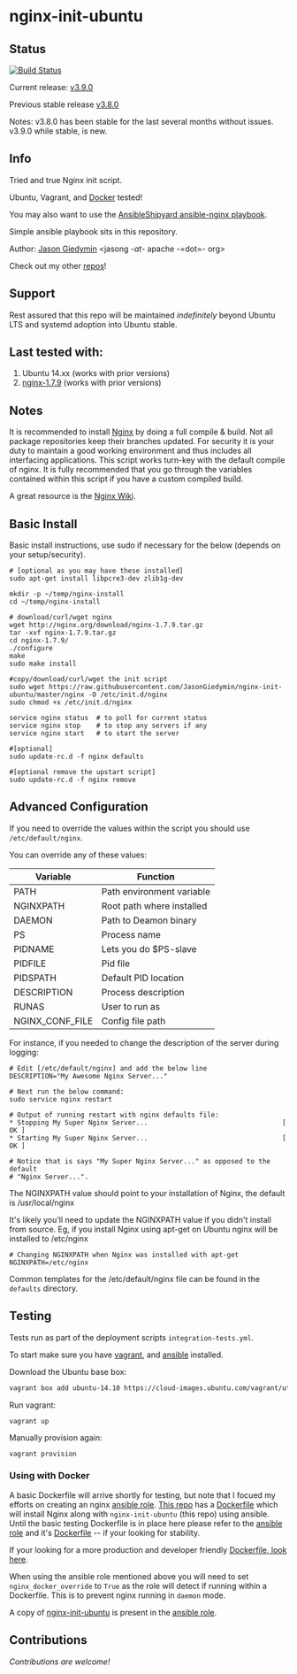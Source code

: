 nginx-init-ubuntu
=================


## Status

[![Build Status](https://travis-ci.org/JasonGiedymin/nginx-init-ubuntu.svg?branch=master)](https://travis-ci.org/JasonGiedymin/nginx-init-ubuntu)

Current release: [v3.9.0](https://github.com/JasonGiedymin/nginx-init-ubuntu/releases/tag/v3.9.0)

Previous stable release [v3.8.0](https://github.com/JasonGiedymin/nginx-init-ubuntu/releases/tag/v3.8.0)

Notes: v3.8.0 has been stable for the last several months without issues. v3.9.0 while
stable, is new.

## Info

Tried and true Nginx init script.

Ubuntu, Vagrant, and [Docker](https://github.com/AnsibleShipyard/ansible-nginx/blob/master/Dockerfile) tested!

You may also want to use the [AnsibleShipyard ansible-nginx playbook](https://github.com/AnsibleShipyard/ansible-nginx).

Simple ansible playbook sits in this repository.

Author: [Jason Giedymin](http://jasongiedymin.com) <jasong -_at_- apache -=dot=- org>

Check out my other [repos](http://github.com/JasonGiedymin)!


## Support

Rest assured that this repo will be maintained _indefinitely_ beyond Ubuntu LTS 
and systemd adoption into Ubuntu stable.


## Last tested with:

1. Ubuntu 14.xx (works with prior versions)
2. [nginx-1.7.9](http://nginx.org/download/nginx-1.7.9.tar.gz) (works with prior versions)


## Notes ##
It is recommended to install [Nginx](http://nginx.net/) by doing a full compile & build. Not all package repositories keep their branches updated. For security it is your duty to maintain a good working environment and thus includes all interfacing applications.
This script works turn-key with the default compile of nginx. It is fully recommended that you go through the variables contained within this script if you have a custom compiled build.

A great resource is the [Nginx Wiki](http://wiki.nginx.org/).


## Basic Install ##
Basic install instructions, use sudo if necessary for the below (depends on your setup/security).

    # [optional as you may have these installed]
    sudo apt-get install libpcre3-dev zlib1g-dev
    
    mkdir -p ~/temp/nginx-install
    cd ~/temp/nginx-install
    
    # download/curl/wget nginx 
    wget http://nginx.org/download/nginx-1.7.9.tar.gz
    tar -xvf nginx-1.7.9.tar.gz
    cd nginx-1.7.9/
    ./configure
    make
    sudo make install
    
    #copy/download/curl/wget the init script
    sudo wget https://raw.githubusercontent.com/JasonGiedymin/nginx-init-ubuntu/master/nginx -O /etc/init.d/nginx
    sudo chmod +x /etc/init.d/nginx
    
    service nginx status  # to poll for current status
    service nginx stop    # to stop any servers if any
    service nginx start   # to start the server
    
    #[optional] 
    sudo update-rc.d -f nginx defaults

    #[optional remove the upstart script]
    sudo update-rc.d -f nginx remove


## Advanced Configuration ##
If you need to override the values within the script you should use `/etc/default/nginx`.

You can override any of these values:

| Variable        | Function    |
| ------------- |-------------|
| PATH | Path environment variable
| NGINXPATH | Root path where installed
| DAEMON | Path to Deamon binary
| PS | Process name
| PIDNAME | Lets you do $PS-slave
| PIDFILE | Pid file
| PIDSPATH | Default PID location
| DESCRIPTION | Process description
| RUNAS | User to run as
| NGINX_CONF_FILE | Config file path

For instance, if you needed to change the description of the server during logging:

    # Edit [/etc/default/nginx] and add the below line
    DESCRIPTION="My Awesome Nginx Server..."

    # Next run the below command:
    sudo service nginx restart

    # Output of running restart with nginx defaults file:
    * Stopping My Super Nginx Server...                                  [ OK ] 
    * Starting My Super Nginx Server...                                  [ OK ]

    # Notice that is says "My Super Nginx Server..." as opposed to the default
    # "Nginx Server...".
    
The NGINXPATH value should point to your installation of Nginx, the default is /usr/local/nginx

It's likely you'll need to update the NGINXPATH value if you didn't install from source. Eg, if you install Nginx using apt-get on Ubuntu nginx will be installed to /etc/nginx

    # Changing NGINXPATH when Nginx was installed with apt-get
    NGINXPATH=/etc/nginx

Common templates for the /etc/default/nginx file can be found in the `defaults` directory.

## Testing
Tests run as part of the deployment scripts `integration-tests.yml`.

To start make sure you have [vagrant](http://vagrantup.com), and [ansible](https://github.com/ansible/ansible) installed.

Download the Ubuntu base box:

```bash
vagrant box add ubuntu-14.10 https://cloud-images.ubuntu.com/vagrant/utopic/current/utopic-server-cloudimg-amd64-vagrant-disk1.box
```

Run vagrant:

    vagrant up

Manually provision again:

    vagrant provision

### Using with Docker
A basic Dockerfile will arrive shortly for testing, but note that I focued my efforts on creating an nginx [ansible role](https://github.com/AnsibleShipyard/ansible-nginx). [This repo](https://github.com/AnsibleShipyard/ansible-nginx) has a [Dockerfile](https://github.com/AnsibleShipyard/ansible-nginx/blob/master/Dockerfile) which will install Nginx along with `nginx-init-ubuntu` (this repo) using ansible. Until the basic testing Dockerfile is in place here please refer to the [ansible role](https://github.com/AnsibleShipyard/ansible-nginx) and it's [Dockerfile](https://github.com/AnsibleShipyard/ansible-nginx/blob/master/Dockerfile) -- if your looking for stability.

If your looking for a more production and developer friendly [Dockerfile, look here](https://github.com/AnsibleShipyard/ansible-nginx/blob/master/Dockerfile).

When using the ansible role mentioned above you will need to set `nginx_docker_override` to `True` as the role will detect if running within a Dockerfile. This is to prevent nginx running in `daemon` mode.

A copy of [nginx-init-ubuntu](https://github.com/JasonGiedymin/nginx-init-ubuntu) is present in the [ansible role](https://github.com/AnsibleShipyard/ansible-nginx).

## Contributions ##
_Contributions are welcome!_
